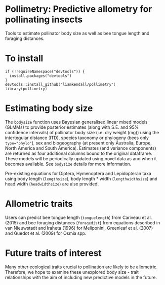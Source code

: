 Pollimetry: Predictive allometry for pollinating insects
==========

Tools to estimate pollinator body size as well as bee tongue length and foraging distances.

To install
==========
```
if (!requireNamespace("devtools")) {
  install.packages("devtools")
}
devtools::install_github("liamkendall/pollimetry")
library(pollimetry)
```

Estimating body size
====================

The `bodysize` function uses Bayesian generalised linear mixed models (GLMMs) to provide posterior estimates (along with S.E. and 95% confidence intervals) of pollinator body size (i.e. dry weight (mg)) using the intertegular distance (ITD), species taxonomy or phylogeny (bees only `type="phylo"`), sex and biogeography (at present only Australia, Europe, North America and South America). Estimates (and variance components) are returned as four additional columns bound to the original dataframe. These models will be periodically updated using novel data as and when it becomes available. See `bodysize` details for more information.

Pre-existing equations for Diptera, Hymenoptera and Lepidopteran taxa using body length (`lengthsize`), body length * width (`lengthwidthsize`) and head width (`headwidthsize`) are also provided.

Allometric traits
=================

Users can predict bee tongue length (`tonguelength`) from Cariveau et al. (2015) and bee foraging distances (`foragedist`) from equations described in van Nieuwstadt and Iraheta (1996) for Meliponini, Greenleaf et al. (2007) and Guedot et al. (2009) for Osmia spp.

Future traits of interest
=========================

Many other ecological traits crucial to pollination are likely to be allometric. Therefore, we hope to examine these unexplored body size - trait relationships with the aim of including new predictive models in the future. 